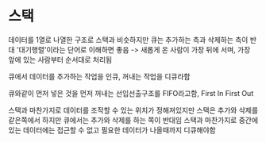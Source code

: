 # 스택

데이터를 1열로 나열한 구조로 스택과 비슷하지만 큐는 추가하는 측과 삭제하는 측이 반대
'대기행렬'이라는 단어로 이해하면 좋음
-> 새롭게 온 사람이 가장 뒤에 서며, 가장 앞에 있는 사람부터 순서대로 처리됨

큐에서 데이터를 추가하는 작업을 인큐,
꺼내는 작업을 디큐라함

큐와같이 먼저 넣은 것을 먼저 꺼내는 선입선출구조를  FIFO라고함,  First In First Out

스택과 마찬가지로 데이터를 조작할 수 있는 위치가 정해져있지만
스택은 추가와 삭제를 같은쪽에서 하지만
큐에서는 추가와 삭제를 하는 쪽이 반대임
스택과 마찬가지로 중간에 있는 데이터에는 접근할 수 없고 필요한 데이터가 나올때까지 디큐해야함
